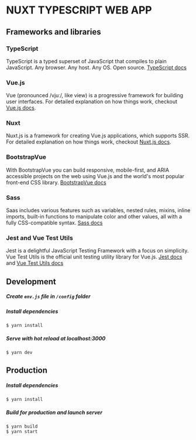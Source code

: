 # NUXT TYPESCRIPT WEB APP

## Frameworks and libraries
### TypeScript
TypeScript is a typed superset of JavaScript that compiles to plain JavaScript. Any browser. Any host. Any OS. Open source. [TypeScript docs](https://www.typescriptlang.org/docs/home.html)

### Vue.js
Vue (pronounced /vjuː/, like view) is a progressive framework for building user interfaces. For detailed explanation on how things work, checkout [Vue.js docs](https://vuejs.org/v2/guide/).

### Nuxt
Nuxt.js is a framework for creating Vue.js applications, which supports SSR. For detailed explanation on how things work, checkout [Nuxt.js docs](https://nuxtjs.org).

### BootstrapVue
With BootstrapVue you can build responsive, mobile-first, and ARIA accessible projects on the web using Vue.js and the world's most popular front-end CSS library. [BootstrapVue docs](https://bootstrap-vue.js.org/docs/)

### Sass
Saas includes various features such as variables, nested rules, mixins, inline imports, built-in functions to manipulate color and other values, all with a fully CSS-compatible syntax. [Sass docs](http://sass-lang.com)

### Jest and Vue Test Utils
Jest is a delightful JavaScript Testing Framework with a focus on simplicity. Vue Test Utils is the official unit testing utility library for Vue.js. [Jest docs](https://jestjs.io/docs/en/getting-started) and [Vue Test Utils docs](https://vue-test-utils.vuejs.org/)

## Development

##### Create `env.js` file in `/config` folder

##### Install dependencies
```
$ yarn install
```

##### Serve with hot reload at localhost:3000
```
$ yarn dev
```

## Production

##### Install dependencies
```
$ yarn install
```

##### Build for production and launch server
```
$ yarn build
$ yarn start
```
